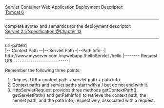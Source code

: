 Servlet Container Web Application Deployment Descriptor:<br />
<a href="http://tomcat.apache.org/tomcat-6.0-doc/appdev/deployment.html#Web_Application_Deployment_Descriptor" target="_blank" >Tomcat 6</a>
<hr />
complete syntax and semantics for the deployment descriptor:<br />
<a href="http://download.oracle.com/otn-pub/jcp/servlet-2.5-mrel2-eval-oth-JSpec/servlet-2_5-mrel2-spec.pdf?AuthParam=1443080533_3be7783902627540e030565c96a68f28" target="_blank">Servlet 2.5 Specification @Chapter 13</a>
<hr />
url-pattern<br />
                        |-- Context Path --|-- Servlet Path -|--Path Info--|
http://www.myserver.com     /mywebapp        /helloServlet      /hello
                        |-------- Request URI  ----------------------------|

Remember the following three points:
1. Request URI = context path + servlet path + path info.
2. Context paths and servlet paths start with a / but do not end with it.
3. HttpServletRequest provides three methods getContextPath(),
    getServletPath() and getPathInfo() to retrieve the context path,
    the servlet path, and the path info, respectively, associated with a request.
